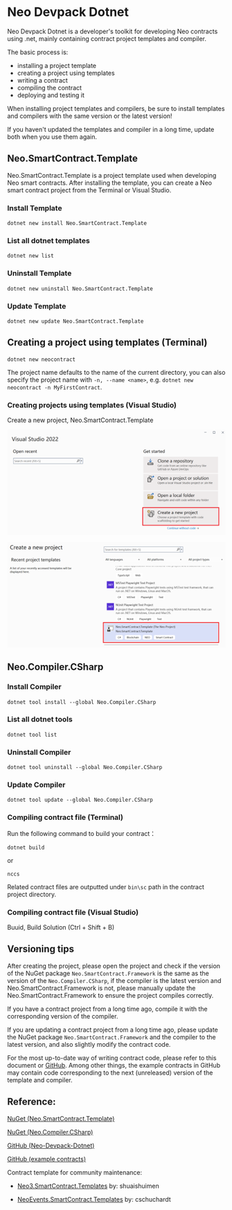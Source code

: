 # Neo Devpack Dotnet

Neo Devpack Dotnet is a developer's toolkit for developing Neo contracts using .net, mainly containing contract project templates and compiler.

The basic process is: 
- installing a project template
- creating a project using templates
- writing a contract
- compiling the contract
- deploying and testing it

When installing project templates and compilers, be sure to install templates and compilers with the same version or the latest version!

If you haven't updated the templates and compiler in a long time, update both when you use them again.

## Neo.SmartContract.Template

Neo.SmartContract.Template is a project template used when developing Neo smart contracts. After installing the template, you can create a Neo smart contract project from the Terminal or Visual Studio.

### Install Template

```
dotnet new install Neo.SmartContract.Template
```

### List all dotnet templates

```
dotnet new list
```

### Uninstall Template

```
dotnet new uninstall Neo.SmartContract.Template
```

### Update Template

```
dotnet new update Neo.SmartContract.Template
```

## Creating a project using templates (Terminal)

```
dotnet new neocontract
```

The project name defaults to the name of the current directory, you can also specify the project name with `-n, --name <name>`, e.g. `dotnet new neocontract -n MyFirstContract`.

### Creating projects using templates (Visual Studio)

Create a new project, Neo.SmartContract.Template

![](../assets/neo-devpack-dotnet-1.png)

![](../assets/neo-devpack-dotnet-2.png)

## Neo.Compiler.CSharp

### Install Compiler

```
dotnet tool install --global Neo.Compiler.CSharp
```

### List all dotnet tools

```
dotnet tool list
```

### Uninstall Compiler

```
dotnet tool uninstall --global Neo.Compiler.CSharp
```

### Update Compiler

```
dotnet tool update --global Neo.Compiler.CSharp
```

### Compiling contract file (Terminal)

Run the following command to build your contract：

```
dotnet build
```

or

```
nccs
```

Related contract files are outputted under `bin\sc` path in the contract project directory.

### Compiling contract file (Visual Studio)

Buuid, Build Solution (Ctrl + Shift + B)

## Versioning tips

After creating the project, please open the project and check if the version of the NuGet package `Neo.SmartContract.Framework` is the same as the version of the `Neo.Compiler.CSharp`, if the compiler is the latest version and Neo.SmartContract.Framework is not, please manually update the Neo.SmartContract.Framework to ensure the project compiles correctly.

If you have a contract project from a long time ago, compile it with the corresponding version of the compiler.

If you are updating a contract project from a long time ago, please update the NuGet package `Neo.SmartContract.Framework` and the compiler to the latest version, and also slightly modify the contract code.

For the most up-to-date way of writing contract code, please refer to this document or [GitHub](https://github.com/neo-project/neo-devpack-dotnet/tree/master/examples). 
Among other things, the example contracts in GitHub may contain code corresponding to the next (unreleased) version of the template and compiler.

## Reference: 

[NuGet (Neo.SmartContract.Template)](https://www.nuget.org/packages/Neo.SmartContract.Template)

[NuGet (Neo.Compiler.CSharp)](https://www.nuget.org/packages/Neo.Compiler.CSharp)

[GitHub (Neo-Devpack-Dotnet)](https://github.com/neo-project/neo-devpack-dotnet)

[GitHub (example contracts)](https://github.com/neo-project/neo-devpack-dotnet/tree/master/examples)

Contract template for community maintenance:

- [Neo3.SmartContract.Templates](https://www.nuget.org/packages/Neo3.SmartContract.Templates) by: shuaishuimen

- [NeoEvents.SmartContract.Templates](https://www.nuget.org/packages/NeoEvents.SmartContract.Templates) by: cschuchardt